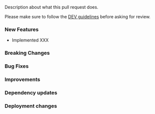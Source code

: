 Description about what this pull request does.

Please make sure to follow the [DEV guidelines](https://gen3.org/resources/developer/dev-introduction/) before asking for review.

### New Features
- Implemented XXX

### Breaking Changes


### Bug Fixes


### Improvements


### Dependency updates


### Deployment changes

